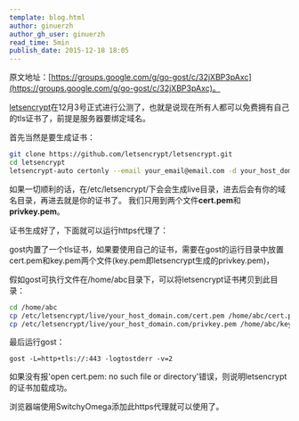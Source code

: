 ```yaml
---
template: blog.html
author: ginuerzh
author_gh_user: ginuerzh
read_time: 5min
publish_date: 2015-12-18 18:05
---
```


原文地址：[https://groups.google.com/g/go-gost/c/32jXBP3pAxc](https://groups.google.com/g/go-gost/c/32jXBP3pAxc)。


[letsencrypt](https://letsencrypt.org/)在12月3号正式进行公测了，也就是说现在所有人都可以免费拥有自己的tls证书了，前提是服务器要绑定域名。

首先当然是要生成证书：

```bash
git clone https://github.com/letsencrypt/letsencrypt.git
cd letsencrypt
letsencrypt-auto certonly --email your_email@email.com -d your_host_domain.com
```

如果一切顺利的话，在/etc/letsencrypt/下会会生成live目录，进去后会有你的域名目录，再进去就是你的证书了。
我们只用到两个文件**cert.pem**和**privkey.pem**。

证书生成好了，下面就可以运行https代理了：

gost内置了一个tls证书，如果要使用自己的证书，需要在gost的运行目录中放置cert.pem和key.pem两个文件(key.pem即letsencrypt生成的privkey.pem)，

假如gost可执行文件在/home/abc目录下，可以将letsencrypt证书拷贝到此目录：

```bash
cd /home/abc
cp /etc/letsencrypt/live/your_host_domain.com/cert.pem /home/abc/cert.pem
cp /etc/letsencrypt/live/your_host_domain.com/privkey.pem /home/abc/key.pem
```

最后运行gost：

```
gost -L=http+tls://:443 -logtostderr -v=2
```

如果没有报'open cert.pem: no such file or directory'错误，则说明letsencrypt的证书加载成功。

浏览器端使用SwitchyOmega添加此https代理就可以使用了。